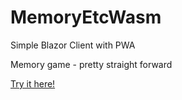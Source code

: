 # MemoryEtcWasm
Simple Blazor Client with PWA

Memory game - pretty straight forward

[Try it here!](https://memoryetcwasmserver20200329202745.azurewebsites.net/)
